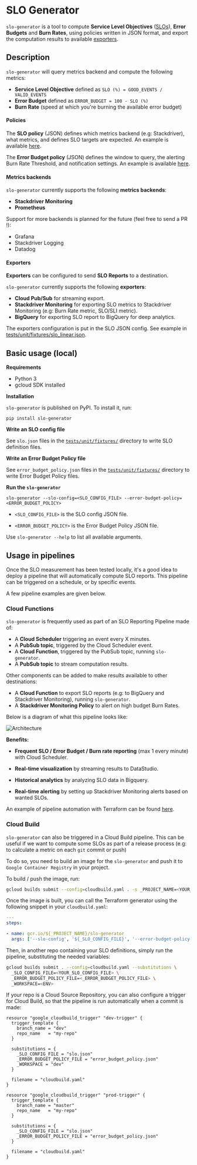 # SLO Generator

`slo-generator` is a tool to compute **Service Level Objectives** ([SLOs](https://landing.google.com/sre/sre-book/chapters/service-level-objectives/)), **Error Budgets** and **Burn Rates**, using policies written in JSON format, and export the computation results to available
[exporters](#exporters).

## Description
`slo-generator` will query metrics backend and compute the following metrics:

* **Service Level Objective** defined as `SLO (%) = GOOD_EVENTS / VALID_EVENTS`
* **Error Budget** defined as `ERROR_BUDGET = 100 - SLO (%)`
* **Burn Rate** (speed at which you're burning the available error budget)

#### Policies
The **SLO policy** (JSON) defines which metrics backend (e.g: Stackdriver), what metrics, and defines SLO targets are expected. An example is available [here](./tests/unit/fixtures/slo_linear.json).

The **Error Budget policy** (JSON) defines the window to query, the alerting
Burn Rate Threshold, and notification settings. An example is available [here](./tests/unit/fixtures/error_budget_policy.json).

#### Metrics backends
`slo-generator` currently supports the following **metrics backends**:
- **Stackdriver Monitoring**
- **Prometheus**

Support for more backends is planned for the future (feel free to send a PR !):
- Grafana
- Stackdriver Logging
- Datadog

#### Exporters
**Exporters** can be configured to send **SLO Reports** to a destination.

`slo-generator` currently supports the following **exporters**:
- **Cloud Pub/Sub** for streaming export.
- **Stackdriver Monitoring** for exporting SLO metrics to Stackdriver Monitoring
(e.g: Burn Rate metric, SLO/SLI metric).
- **BigQuery** for exporting SLO report to BigQuery for deep analytics.

The exporters configuration is put in the SLO JSON config. See example in [tests/unit/fixtures/slo_linear.json](./tests/unit/fixtures/slo_linear.json).

## Basic usage (local)

**Requirements**

* Python 3
* gcloud SDK installed

**Installation**

`slo-generator` is published on PyPI. To install it, run:
```
pip install slo-generator
```

**Write an SLO config file**

See `slo.json` files in the [`tests/unit/fixtures/`](./tests/unit/fixtures) directory to write SLO definition files.

**Write an Error Budget Policy file**

See `error_budget_policy.json` files in the [`tests/unit/fixtures/`](./tests/unit/fixtures) directory to write
Error Budget Policy files.

**Run the `slo-generator`**

```
slo-generator --slo-config=<SLO_CONFIG_FILE> --error-budget-policy=<ERROR_BUDGET_POLICY>
```
* `<SLO_CONFIG_FILE>` is the SLO config JSON file.

* `<ERROR_BUDGET_POLICY>` is the Error Budget Policy JSON file.

Use `slo-generator --help` to list all available arguments.

## Usage in pipelines

Once the SLO measurement has been tested locally, it's a good idea to deploy a pipeline that will automatically compute SLO reports. This pipeline can be triggered on a schedule, or by specific events.

A few pipeline examples are given below.

### Cloud Functions
`slo-generator` is frequently used as part of an SLO Reporting Pipeline made of:

* A **Cloud Scheduler** triggering an event every X minutes.
* A **PubSub topic**, triggered by the Cloud Scheduler event.
* A **Cloud Function**, triggered by the PubSub topic, running `slo-generator`.
* A **PubSub topic** to stream computation results.


Other components can be added to make results available to other destinations:
* A **Cloud Function** to export SLO reports (e.g: to BigQuery and Stackdriver Monitoring), running `slo-generator`.
* A **Stackdriver Monitoring Policy** to alert on high budget Burn Rates.

Below is a diagram of what this pipeline looks like:

![Architecture](https://raw.githubusercontent.com/terraform-google-modules/terraform-google-slo/master/diagram.png)

**Benefits:**

* **Frequent SLO / Error Budget / Burn rate reporting** (max 1 every minute) with Cloud Scheduler.

* **Real-time visualization** by streaming results to DataStudio.

* **Historical analytics** by analyzing SLO data in Bigquery.

* **Real-time alerting** by setting up Stackdriver Monitoring alerts based on wanted SLOs.

An example of pipeline automation with Terraform can be found [here](https://github.com/terraform-google-modules/terraform-google-slo/tree/master/examples/simple_example).

### Cloud Build
`slo-generator` can also be triggered in a Cloud Build pipeline. This can be useful if we want to compute some SLOs as part of a release process (e.g: to calculate a metric on each `git` commit or push)

To do so, you need to build an image for the `slo-generator` and push it to `Google Container Registry` in your project.

To build / push the image, run:

```sh
gcloud builds submit --config=cloudbuild.yaml . -s _PROJECT_NAME=<YOUR_PROJECT_NAME>
```

Once the image is built, you can call the Terraform generator using the following snippet in your `cloudbuild.yaml`:

```yaml
---
steps:

- name: gcr.io/${_PROJECT_NAME}/slo-generator
  args: ['--slo-config', '${_SLO_CONFIG_FILE}', '--error-budget-policy', '${_ERROR_BUDGET_POLICY_FILE}']
```

Then, in another repo containing your SLO definitions, simply run the pipeline, substituting the needed variables:

```sh
gcloud builds submit . --config=cloudbuild.yaml --substitutions \
  _SLO_CONFIG_FILE=<YOUR_SLO_CONFIG_FILE> \
  _ERROR_BUDGET_POLICY_FILE=<_ERROR_BUDGET_POLICY_FILE> \
  _WORKSPACE=<ENV>
```

If your repo is a Cloud Source Repository, you can also configure a trigger for
Cloud Build, so that the pipeline is run automatically when a commit is made:

```hcl
resource "google_cloudbuild_trigger" "dev-trigger" {
  trigger_template {
    branch_name = "dev"
    repo_name   = "my-repo"
  }

  substitutions = {
    _SLO_CONFIG_FILE = "slo.json"
    _ERROR_BUDGET_POLICY_FILE = "error_budget_policy.json"
    _WORKSPACE = "dev"
  }

  filename = "cloudbuild.yaml"
}

resource "google_cloudbuild_trigger" "prod-trigger" {
  trigger_template {
    branch_name = "master"
    repo_name   = "my-repo"
  }

  substitutions = {
    _SLO_CONFIG_FILE = "slo.json"
    _ERROR_BUDGET_POLICY_FILE = "error_budget_policy.json"
  }

  filename = "cloudbuild.yaml"
}
```
